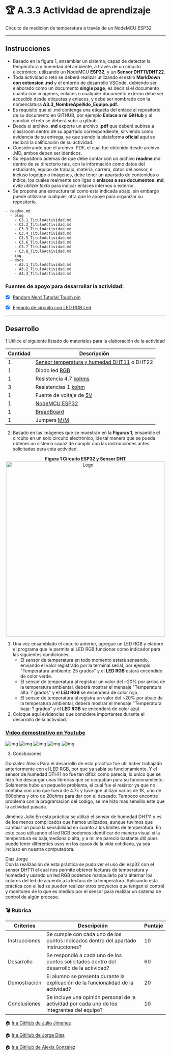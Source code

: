 # :trophy: A.3.3 Actividad de aprendizaje

Circuito de medición de temperatura a través de un NodeMCU ESP32
___

## Instrucciones

- Basado en la figura 1, ensamblar un sistema, capaz de detectar la temperatura y humedad del ambiente, a través de un circuito electrónico, utilizando un NodeMCU **ESP32**, y un **Sensor DHT11/DHT22**.
- Toda actividad o reto se deberá realizar utilizando el estilo **MarkDown con extension .md** y el entorno de desarrollo VSCode, debiendo ser elaborado como un documento **single page**, es decir si el documento cuanta con imágenes, enlaces o cualquier documento externo debe ser accedido desde etiquetas y enlaces, y debe ser nombrado con la nomenclatura **A3.3_NombreApellido_Equipo.pdf.**
- Es requisito que el .md contenga una etiqueta del enlace al repositorio de su documento en GITHUB, por ejemplo **Enlace a mi GitHub** y al concluir el reto se deberá subir a github.
- Desde el archivo **.md** exporte un archivo **.pdf** que deberá subirse a classroom dentro de su apartado correspondiente, sirviendo como evidencia de su entrega, ya que siendo la plataforma **oficial** aquí se recibirá la calificación de su actividad.
- Considerando que el archivo .PDF, el cual fue obtenido desde archivo .MD, ambos deben ser idénticos.
- Su repositorio ademas de que debe contar con un archivo **readme**.md dentro de su directorio raíz, con la información como datos del estudiante, equipo de trabajo, materia, carrera, datos del asesor, e incluso logotipo o imágenes, debe tener un apartado de contenidos o indice, los cuales realmente son ligas o **enlaces a sus documentos .md**, _evite utilizar texto_ para indicar enlaces internos o externo.
- Se propone una estructura tal como esta indicada abajo, sin embargo puede utilizarse cualquier otra que le apoye para organizar su repositorio.
  
```
- readme.md
  - blog
    - C3.1_TituloActividad.md
    - C3.2_TituloActividad.md
    - C3.3_TituloActividad.md
    - C3.4_TituloActividad.md
    - C3.5_TituloActividad.md
    - C3.6_TituloActividad.md
    - C3.7_TituloActividad.md
    - C3.8_TituloActividad.md
  - img
  - docs
    - A3.1_TituloActividad.md
    - A3.2_TituloActividad.md
    - A3.3_TituloActividad.md
```

### Fuentes de apoyo para desarrollar la actividad:

   - [x] [Random Nerd Tutorial Touch pin](https://randomnerdtutorials.com/esp32-touch-pins-arduino-ide/)

   - [x] [Ejemplo de circuito con LED RGB Led](https://i0.wp.com/saber.patagoniatec.com/wp-content/uploads/2019/07/led-rgb-catodo-anado-comun.jpg)

___

## Desarrollo

1.Utilice el siguiente listado de materiales para la elaboración de la actividad

| Cantidad | Descripción                                                                                                                                                                                                                           |
| -------- | ------------------------------------------------------------------------------------------------------------------------------------------------------------------------------------------------------------------------------------- |
| 1        | [Sensor temperatura y humedad DHT11](https://articulo.mercadolibre.com.mx/MLM-664315278-sensor-de-temperatura-y-humedad-dht11-cjumpers-arduino-pic-_JM#position=1&type=item&tracking_id=b203e8cd-c375-429a-9b75-8c57e8b35386) o DHT22 |
| 1        | Diodo led [RGB](https://saber.patagoniatec.com/2019/07/como-funciona-un-led-rgb/)                                                                                                                                                                                                                         |
| 1        | Resistencia 4.7 [kohms](https://www.steren.com.mx/resistencia-de-carbon-de-1-2-watt-al-5-de-tolerancia-de-4-7-ohms.html)                                                                                                                                                                                                                 |
| 3        | Resistencias 1 [kohm](https://www.electrocomponentes.es/resistencias/resistencia-1k-ohm-025w-39-.html)                                                                                                                                                                                                                   |
| 1        | Fuente de voltaje de [5V](https://www.neoteo.com/tutorial-fuente-de-alimentacion-de-5v/)                                                                                                                                                                                                               |
| 1        | [NodeMCU ESP32](https://articulo.mercadolibre.com.mx/MLM-587686290-esp32-wifi-bluetooth-42-ble-nodemcu-esp8266-libro-gratis-_JM#position=1&type=item&tracking_id=84a6234b-5016-47eb-9950-39b49846ca72)                                |
| 1        | [BreadBoard](https://vicentferrer.com/protoboard-breadboard/)                                                                                                                                                                                                                            |
| 1        | Jumpers [M/M](https://www.330ohms.com/products/jumper-m-m-10cm-20-piezas)                                                                                                                                                                                                                           |
   


2. Basado en las imágenes que se muestran en la **Figuras 1**, ensamble el circuito en un solo circuito electrónico, ide tal manera que se pueda obtener un sistema capaz de cumplir con las instrucciones antes solicitadas para esta actividad.
  

<p align="center"> 
    <strong>Figura 1 Circuito ESP32 y Sensor DHT</strong>
    <img alt="Logo" src="../Imgs/C3.x_ESP32_DHT_wiring_bb.png" 
    width=500 height=550>
</p>

1.  Una vez ensamblado el circuito anterior, agregue un LED RGB y elabore el programa que le permita al LED RGB funcionar como indicador para las siguientes condiciones:
    - El sensor de temperatura en todo momento estará sensando, enviando el valor registrado por la terminal serial, por ejemplo "Temperatura ambiente: 25 grados" y el **LED RGB** estará encendido de color verde.
    - El sensor de temperatura al registrar un valor del ~20% por arriba de la temperatura ambiental, deberá mostrar el mensaje "Temperatura alta: ? grados" y el **LED RGB** se encenderá de color rojo.
    - El sensor de temperatura al registra un valor del ~20% por abajo de la temperatura ambiental, deberá mostrar el mensaje "Temperatura baja: ? grados" y el **LED RGB** se encenderá de color azul.
2. Coloque aquí evidencias que considere importantes durante el desarrollo de la actividad.


### [Video demostrativo en Youtube](https://youtu.be/6XcvSi1ZHt8)

![img](../Imgs/A3.3Codigo.png)
![img](../Imgs/A3.3Placa1.jpg)
![img](../Imgs/A3.3Placa2.jpg)
![img](../Imgs/A3.3EvidenciaTempCodigo.png)
![img](../Imgs/A3.3EvidenciaTemp.png)


3. Conclusiones

Gonzalez Alexis
Para el desarrollo de esta practica fue util haber trabajado anteriormente con el LED RGB, por que ya sabia su funcionamiento. Y el sensor de humedad DTH11 no fue tan dificil como parecia, lo unico que se hizo fue descargar unas librerias que se ocupaban para su funcionamiento. Solamente hubo un pequeño problema, el cual fue el resistor ya que no contaba con uno que fuera de 4.7k y tuve que utilizar varios de 1K, uno de 680ohms y otro de 20ohms para dar con el deseado. Tampoco encontre problema con la programacion del codigo, se me hizo mas sensillo este que la actividad pasada.

Jiménez Julio 
En esta práctica se utilizó el sensor de humedad DHT11 y es de los menos complicados que hemos utilizados, aunque tuvimos que cambiar un poco la sensibilidad en cuanto a los límites de temperatura. En este caso utilizando el led RGB podemos identificar de manera visual si la temperatura es baja,mediana o alta, y a mi me pareció bastante útil pues puede tener diferentes usos en los casos de la vida cotidiana, ya sea incluso en nuestra computadora.
 
Diaz Jorge   
Con la realización de esta práctica se pudo ver el uso del esp32 con el sensor DHT11 el cual nos permite obtener lecturas de temperatura y humedad y usando un led RGB podemos manipularlo para alternar los colores del led de acuerdo a la lectura de la temperatura. Aplicando esta práctica con el led se pueden realizar otros proyectos que tengan el control y monitoreo de lo que es medido por el sensor para realizar un sistema de control de algún proceso.


### :bomb: Rubrica

| Criterios     | Descripción                                                                                  | Puntaje |
| ------------- | -------------------------------------------------------------------------------------------- | ------- |
| Instrucciones | Se cumple con cada uno de los puntos indicados dentro del apartado Instrucciones?            | 10      |
| Desarrollo    | Se respondió a cada uno de los puntos solicitados dentro del desarrollo de la actividad?     | 60      |
| Demostración  | El alumno se presenta durante la explicación de la funcionalidad de la actividad?            | 20      |
| Conclusiones  | Se incluye una opinión personal de la actividad  por cada uno de los integrantes del equipo? | 10      |

:house: [Ir a GitHub de Julio Jimenez](https://github.com/JJimenez2117/SistemasProg/blob/master/README.md)
 
:house: [Ir a GitHub de Jorge Diaz](https://github.com/JDavidDiaz/Sistemas-Programables)
 
:house: [Ir a GitHub de Alexis Gonzalez](https://github.com/GlzAlexis/Sistemas_Programables)